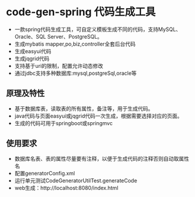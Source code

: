 # code-gen-spring 代码生成工具
* 一款spring代码生成工具，可自定义模板生成不同的代码，支持MySQL、Oracle、SQL Server、PostgreSQL。
* 生成mybatis mapper,po,biz,controller全套后台代码
* 生成easyui代码
* 生成jqgrid代码
* 支持基于uri的限制，配置允许动态修改
* 通过jdbc支持多种数据库:mysql,postgreSql,oracle等

## 原理及特性
* 基于数据库表，读取表的所有属性，备注等，用于生成代码。
* java代码与页面easyui或jqgrid代码一次生成，根据需要选择对应的页面。
* 生成的代码可用于springboot或springmvc

## 使用要求
* 数据库名表、表的属性尽量要有注释，以便于生成代码的注释否则自动取属性名
* 配置generatorConfig.xml
* 运行单元测试CodeGeneratorUtilTest.generateCode
* web生成：http://localhost:8080/index.html